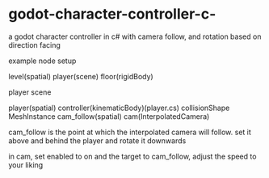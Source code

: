 # godot-character-controller-c-
a godot character controller in c# with camera follow, and rotation based on direction facing

example node setup

level(spatial)
    player(scene)
    floor(rigidBody)
    
    
  player scene
  
  player(spatial)
      controller(kinematicBody)(player.cs)
      collisionShape
      MeshInstance
      cam_follow(spatial)
    cam(InterpolatedCamera)
    
    
   cam_follow is the point at which the interpolated camera will follow. set it above and behind the player and rotate it downwards
   
   in cam, set enabled to on and the target to cam_follow, adjust the speed to your liking
